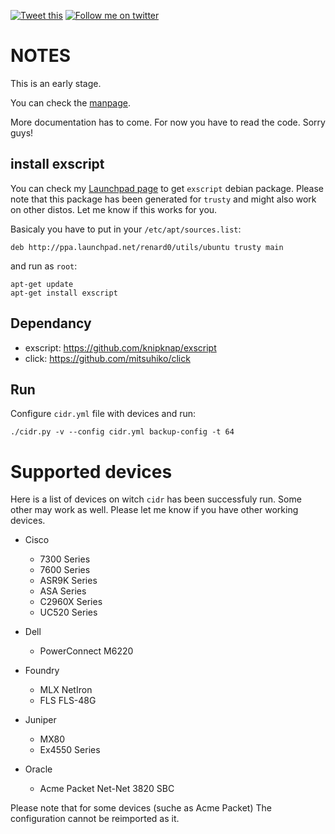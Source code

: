[![Tweet this](http://img.shields.io/badge/%20-Tweet-00aced.svg)](https://twitter.com/intent/tweet?tw_p=tweetbutton&via=renard_0&url=https%3A%2F%2Fgithub.com%2Frenard%2Fcidr&text=%23Cidr%20Is%20not%20as%20Dumb%20as%20Rancid%2C%20backup%20your%20network%20devices%20configuration.)
[![Follow me on twitter](http://img.shields.io/badge/Twitter-Follow-00aced.svg)](https://twitter.com/intent/follow?region=follow_link&screen_name=renard_0&tw_p=followbutton)


# NOTES

This is an early stage.

You can check the [manpage](cidr.1.md).

More documentation has to come. For now you have to read the code. Sorry guys!

## install exscript

You can check my
[Launchpad page](https://launchpad.net/~renard0/+archive/ubuntu/utils/) to
get `exscript` debian package. Please note that this package has been
generated for `trusty` and might also work on other distos. Let me know if
this works for you.


Basicaly you have to put in your `/etc/apt/sources.list`:

    deb http://ppa.launchpad.net/renard0/utils/ubuntu trusty main 


and run as `root`:

	apt-get update
	apt-get install exscript



## Dependancy

- exscript: https://github.com/knipknap/exscript
- click: https://github.com/mitsuhiko/click

## Run

Configure `cidr.yml` file with devices and run:

    ./cidr.py -v --config cidr.yml backup-config -t 64

# Supported devices

Here is a list of devices on witch `cidr` has been successfuly run. Some
other may work as well. Please let me know if you have other working
devices.

* Cisco
  * 7300 Series
  * 7600 Series
  * ASR9K Series
  * ASA Series
  * C2960X Series
  * UC520 Series

* Dell
  * PowerConnect M6220

* Foundry
  * MLX NetIron
  * FLS FLS-48G

* Juniper
  * MX80
  * Ex4550 Series

* Oracle
  * Acme Packet Net-Net 3820 SBC


Please note that for some devices (suche as Acme Packet) The configuration
cannot be reimported as it.
